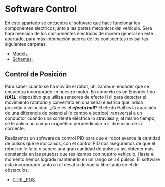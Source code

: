 Software Control
====

En este apartado se encuentra el software que hace funcionar los componentes electricos junto a las partes mecanicas del vehiculo. Sera hara mención de los componentes eléctricos de manera general en este apartado, para más información acerca de los compoentes revisar las siguientes carpetas:

- [Models](/models).
- [Schemes](/schemes).

## Control de Posición
Para saber cuanto se ha movido el robot, utilizamos el encoder que se encuentra incorporado en nuestro motor. En concreto es un Encoder tipo ***HALL***: dispositivo que utiliza sensores de efecto Hall para detectar el movimiento rotatorio y convertirlo en una señal eléctrica que indica posición o velocidad. 
¿Que es el ***efecto hall***? El efecto Hall es la aparición de una diferencia de potencial (o campo eléctrico) transversal a un conductor cuando una corriente eléctrica lo atraviesa y, al mismo tiempo, se le aplica un campo magnético perpendicular a la dirección de la corriente.

Realizamos un software de control PID para que el robot avance la cantidad de pulsos que le indicamos, con el control PID nos aseguramos de que el robot no le falte o supere una gran cantidad de pulsos y asi obtener más constancia en las pruebas que realizamos con nuestro vehiculo. Hasta el momento hemos logrado mantenerlo en un rango de ±4 pulsos. El software esta incorporado tanto en el desafio de vuelta libre tanto en el de obstaculos.

- [CTRL_POS](/src/CTRL_POS.ino).
